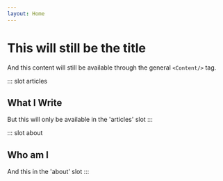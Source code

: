 ```yaml
---
layout: Home
---
```

# This will still be the title

And this content will still be available through the general `<Content/>` tag.

::: slot articles
## What I Write

But this will only be available in the 'articles' slot
:::

::: slot about
## Who am I

And this in the 'about' slot
:::